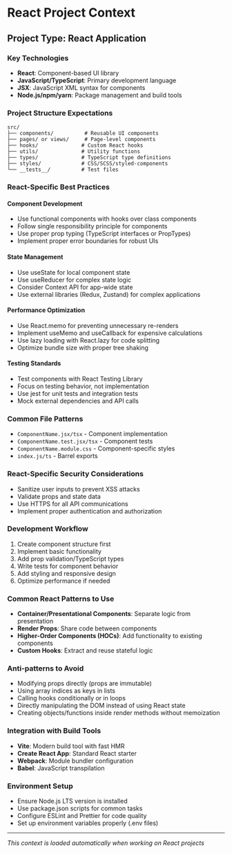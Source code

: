 # React Project Context

## Project Type: React Application

### Key Technologies

- **React**: Component-based UI library
- **JavaScript/TypeScript**: Primary development language
- **JSX**: JavaScript XML syntax for components
- **Node.js/npm/yarn**: Package management and build tools

### Project Structure Expectations

```
src/
├── components/          # Reusable UI components
├── pages/ or views/     # Page-level components
├── hooks/              # Custom React hooks
├── utils/              # Utility functions
├── types/              # TypeScript type definitions
├── styles/             # CSS/SCSS/styled-components
└── __tests__/          # Test files
```

### React-Specific Best Practices

#### Component Development

- Use functional components with hooks over class components
- Follow single responsibility principle for components
- Use proper prop typing (TypeScript interfaces or PropTypes)
- Implement proper error boundaries for robust UIs

#### State Management

- Use useState for local component state
- Use useReducer for complex state logic
- Consider Context API for app-wide state
- Use external libraries (Redux, Zustand) for complex applications

#### Performance Optimization

- Use React.memo for preventing unnecessary re-renders
- Implement useMemo and useCallback for expensive calculations
- Use lazy loading with React.lazy for code splitting
- Optimize bundle size with proper tree shaking

#### Testing Standards

- Test components with React Testing Library
- Focus on testing behavior, not implementation
- Use jest for unit tests and integration tests
- Mock external dependencies and API calls

### Common File Patterns

- `ComponentName.jsx/tsx` - Component implementation
- `ComponentName.test.jsx/tsx` - Component tests
- `ComponentName.module.css` - Component-specific styles
- `index.js/ts` - Barrel exports

### React-Specific Security Considerations

- Sanitize user inputs to prevent XSS attacks
- Validate props and state data
- Use HTTPS for all API communications
- Implement proper authentication and authorization

### Development Workflow

1. Create component structure first
2. Implement basic functionality
3. Add prop validation/TypeScript types
4. Write tests for component behavior
5. Add styling and responsive design
6. Optimize performance if needed

### Common React Patterns to Use

- **Container/Presentational Components**: Separate logic from presentation
- **Render Props**: Share code between components
- **Higher-Order Components (HOCs)**: Add functionality to existing components
- **Custom Hooks**: Extract and reuse stateful logic

### Anti-patterns to Avoid

- Modifying props directly (props are immutable)
- Using array indices as keys in lists
- Calling hooks conditionally or in loops
- Directly manipulating the DOM instead of using React state
- Creating objects/functions inside render methods without memoization

### Integration with Build Tools

- **Vite**: Modern build tool with fast HMR
- **Create React App**: Standard React starter
- **Webpack**: Module bundler configuration
- **Babel**: JavaScript transpilation

### Environment Setup

- Ensure Node.js LTS version is installed
- Use package.json scripts for common tasks
- Configure ESLint and Prettier for code quality
- Set up environment variables properly (.env files)

---

_This context is loaded automatically when working on React projects_
